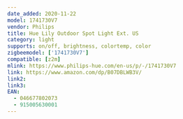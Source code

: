 ```yaml
---
date_added: 2020-11-22
model: 1741730V7
vendor: Philips
title: Hue Lily Outdoor Spot Light Ext. US
category: light
supports: on/off, brightness, colortemp, color
zigbeemodel: ['1741730V7']
compatible: [z2m]
mlink: https://www.philips-hue.com/en-us/p/-/1741730V7
link: https://www.amazon.com/dp/B07DBLWB3V/
link2: 
link3: 
EAN: 
  - 046677802073
  - 915005630001
---
```


